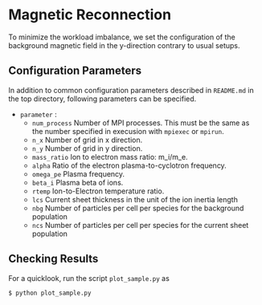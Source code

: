 # Magnetic Reconnection
To minimize the workload imbalance, we set the configuration of the background magnetic field in the y-direction contrary to usual setups.

## Configuration Parameters
In addition to common configuration parameters described in `README.md`
in the top directory, following parameters can be specified.

- `parameter` :
  - `num_process`
     Number of MPI processes. This must be the same as the number specified
     in execusion with `mpiexec` or `mpirun`.
  - `n_x`
     Number of grid in x direction.
  - `n_y`
     Number of grid in y direction.
  - `mass_ratio`
     Ion to electron mass ratio: m_i/m_e.
  - `alpha`
     Ratio of the electron plasma-to-cyclotron frequency.
  - `omega_pe`
     Plasma frequency.
  - `beta_i`
     Plasma beta of ions.
  - `rtemp`
     Ion-to-Electron temperature ratio.
  - `lcs`
     Current sheet thickness in the unit of the ion inertia length
  - `nbg`
     Number of particles per cell per species for the background population
  - `ncs`
     Number of particles per cell per species for the current sheet population

## Checking Results
For a quicklook, run the script `plot_sample.py` as

```bash
$ python plot_sample.py
```
